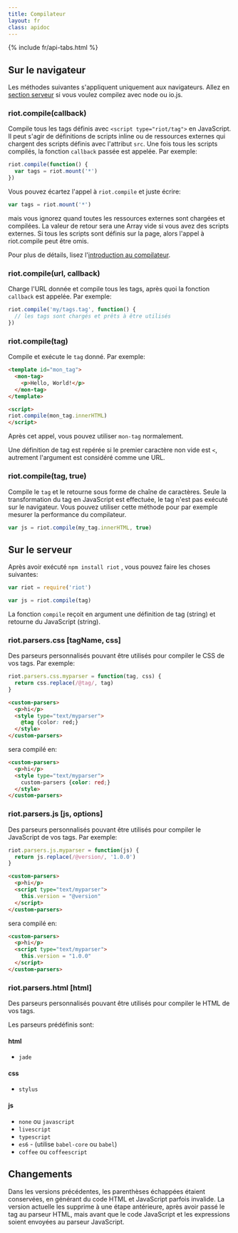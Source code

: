 ```yaml
---
title: Compilateur
layout: fr
class: apidoc
---
```


{% include fr/api-tabs.html %}

## Sur le navigateur

Les méthodes suivantes s'appliquent uniquement aux navigateurs. Allez en [section serveur](#sur-le-serveur) si vous voulez compilez avec node ou io.js.

### <a name="compile"></a> riot.compile(callback)

Compile tous les tags définis avec `<script type="riot/tag">` en JavaScript. Il peut s'agir de définitions de scripts inline ou de ressources externes qui chargent des scripts définis avec l'attribut `src`. Une fois tous les scripts compilés, la fonction `callback` passée est appelée. Par exemple:

``` javascript
riot.compile(function() {
  var tags = riot.mount('*')
})
```

Vous pouvez écartez l'appel à `riot.compile` et juste écrire:

``` javascript
var tags = riot.mount('*')
```

mais vous ignorez quand toutes les ressources externes sont chargées et compilées. La valeur de retour sera une Array vide si vous avez des scripts externes. Si tous les scripts sont définis sur la page, alors l'appel à riot.compile peut être omis.

Pour plus de détails, lisez l'[introduction au compilateur](/guide/compiler/).

### <a name="compile-fn"></a> riot.compile(url, callback)

Charge l'URL donnée et compile tous les tags, après quoi la fonction `callback` est appelée. Par exemple:

``` javascript
riot.compile('my/tags.tag', function() {
  // les tags sont chargés et prêts à être utilisés
})
```

### <a name="compile-tag"></a> riot.compile(tag)

Compile et exécute le `tag` donné. Par exemple:

```html
<template id="mon_tag">
  <mon-tag>
    <p>Hello, World!</p>
  </mon-tag>
</template>

<script>
riot.compile(mon_tag.innerHTML)
</script>
```

Après cet appel, vous pouvez utiliser `mon-tag` normalement.

Une définition de tag est repérée si le premier caractère non vide est `<`, autrement l'argument est considéré comme une URL.

### <a name="compile-to-str"></a> riot.compile(tag, true)

Compile le `tag` et le retourne sous forme de chaîne de caractères. Seule la transformation du tag en JavaScript est effectuée, le tag n'est pas exécuté sur le navigateur. Vous pouvez utiliser cette méthode pour par exemple mesurer la performance du compilateur.

``` js
var js = riot.compile(my_tag.innerHTML, true)
```

## Sur le serveur

Après avoir exécuté `npm install riot` , vous pouvez faire les choses suivantes:

```js
var riot = require('riot')

var js = riot.compile(tag)
```

La fonction `compile` reçoit en argument une définition de tag (string) et retourne du JavaScript (string).

### <a name="css-parser"></a> riot.parsers.css [tagName, css]

Des parseurs personnalisés pouvant être utilisés pour compiler le CSS de vos tags. Par exemple:

```js
riot.parsers.css.myparser = function(tag, css) {
  return css.replace(/@tag/, tag)
}
```

```html
<custom-parsers>
  <p>hi</p>
  <style type="text/myparser">
    @tag {color: red;}
  </style>
</custom-parsers>
```

sera compilé en:

```html
<custom-parsers>
  <p>hi</p>
  <style type="text/myparser">
    custom-parsers {color: red;}
  </style>
</custom-parsers>
```

### <a name="js-parser"></a> riot.parsers.js [js, options]

Des parseurs personnalisés pouvant être utilisés pour compiler le JavaScript de vos tags. Par exemple:

```js
riot.parsers.js.myparser = function(js) {
  return js.replace(/@version/, '1.0.0')
}
```

```html
<custom-parsers>
  <p>hi</p>
  <script type="text/myparser">
    this.version = "@version"
  </script>
</custom-parsers>
```

sera compilé en:

```html
<custom-parsers>
  <p>hi</p>
  <script type="text/myparser">
    this.version = "1.0.0"
  </script>
</custom-parsers>
```

### <a name="html-parser"></a> riot.parsers.html [html]

Des parseurs personnalisés pouvant être utilisés pour compiler le HTML de vos tags.

Les parseurs prédéfinis sont:

#### html
- `jade`

#### css
- `stylus`

#### js
- `none` ou `javascript`
- `livescript`
- `typescript`
- `es6` - (utilise `babel-core` ou `babel`)
- `coffee` ou `coffeescript`

## Changements

Dans les versions précédentes, les parenthèses échappées étaient conservées, en générant du code HTML et JavaScript parfois invalide. La version actuelle les supprime à une étape antérieure, après avoir passé le tag au parseur HTML, mais avant que le code JavaScript et les expressions soient envoyées au parseur JavaScript.

